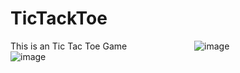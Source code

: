 # TicTackToe
 This is an Tic Tac Toe Game 
 <img src="https://user-images.githubusercontent.com/99315395/174287666-9a13d29d-c4fd-44f7-8f86-45e69c0d8181.png" width="100" height="10">
![image](https://user-images.githubusercontent.com/99315395/174287666-9a13d29d-c4fd-44f7-8f86-45e69c0d8181.png)
 <img src="https://user-images.githubusercontent.com/99315395/174287939-96e89e19-82da-4bdc-8d21-9dfeb68c6add.png" width="100" height="10">
![image](https://user-images.githubusercontent.com/99315395/174287939-96e89e19-82da-4bdc-8d21-9dfeb68c6add.png)
